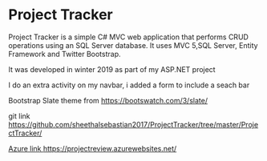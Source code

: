 <h1>Project Tracker</h1>

<p>Project Tracker is a simple C# MVC web application that performs CRUD operations using an SQL Server database.
It uses MVC 5,SQL Server, Entity Framework and Twitter Bootstrap.</p>

<p>It was developed in winter 2019 as part of my ASP.NET project</p>
<p>I do an extra activity on my navbar, i added a form to include a seach bar</p>

<p>Bootstrap Slate theme from <a href="https://bootswatch.com/3/slate/">https://bootswatch.com/3/slate/</a></p>
<p> git link <a href ="https://github.com/sheethalsebastian2017/ProjectTracker/tree/master/ProjectTracker/ "</a>https://github.com/sheethalsebastian2017/ProjectTracker/tree/master/ProjectTracker/ </p>
<p> Azure link <a href ="https://projectreview.azurewebsites.net/"</a>https://projectreview.azurewebsites.net/</p>